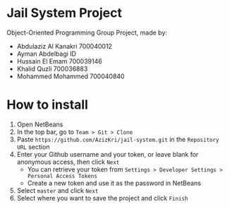 # Jail System Project
Object-Oriented Programming Group Project, made by:


- Abdulaziz Al Kanakri    700040012
- Ayman Abdelbagi         ID
- Hussain El Emam         700039146
- Khalid Quzli            700036883
- Mohammed Mohammed       700040840

# How to install

1. Open NetBeans
2. In the top bar, go to `Team > Git > Clone`
3. Paste `https://github.com/AzizKri/jail-system.git` in the `Repository URL` section
4. Enter your Github username and your token, or leave blank for anonymous access, then click `Next`
	- You can retrieve your token from `Settings > Developer Settings > Personal Access Tokens`
	- Create a new token and use it as the password in NetBeans
5. Select `master` and click `Next`
6. Select where you want to save the project and click `Finish`

